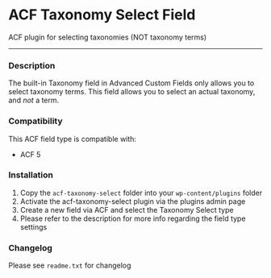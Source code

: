 # ACF Taxonomy Select Field

ACF plugin for selecting taxonomies (NOT taxonomy terms)

-----------------------

### Description

The built-in Taxonomy field in Advanced Custom Fields only allows you to select taxonomy terms. This field allows you to select an actual taxonomy, and _not_ a term.

### Compatibility

This ACF field type is compatible with:
* ACF 5

### Installation

1. Copy the `acf-taxonomy-select` folder into your `wp-content/plugins` folder
2. Activate the acf-taxonomy-select plugin via the plugins admin page
3. Create a new field via ACF and select the Taxonomy Select type
4. Please refer to the description for more info regarding the field type settings

### Changelog
Please see `readme.txt` for changelog
